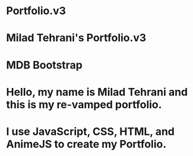 # Portfolio.v3
# Milad Tehrani's Portfolio.v3
# MDB Bootstrap
# Hello, my name is Milad Tehrani and this is my re-vamped portfolio.
# I use JavaScript, CSS, HTML, and AnimeJS to create my Portfolio.
